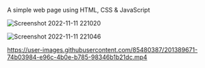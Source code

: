 A simple web page using HTML, CSS & JavaScript

![Screenshot 2022-11-11 221020](https://user-images.githubusercontent.com/85480387/201389510-af1c8339-8ee7-4c30-b8ea-6011d65a9479.jpg)

![Screenshot 2022-11-11 221046](https://user-images.githubusercontent.com/85480387/201389628-f841562e-84cd-429d-957b-90f3a61121d4.jpg)


https://user-images.githubusercontent.com/85480387/201389671-74b03984-e96c-4b0e-b785-98346b1b21dc.mp4

